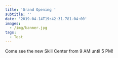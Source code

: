 ```yaml
---
title: 'Grand Opening '
subtitle: ''
date: '2019-04-14T19:42:31.781-04:00'
images:
  - /img/banner.jpg
tags:
  - Test
---
```

Come see the new Skill Center from 9 AM until 5 PM!

